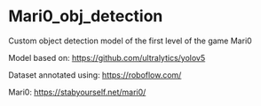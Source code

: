 # Mari0_obj_detection
Custom object detection model of the first level of the game Mari0

Model based on: https://github.com/ultralytics/yolov5

Dataset annotated using: https://roboflow.com/

Mari0: https://stabyourself.net/mari0/
